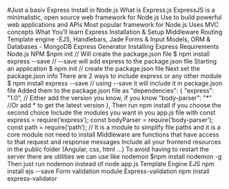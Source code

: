 #Just a basiv Express Install in Node.js
What is Express.js
ExpressJS is a minimalistic, open source web framework for Node.js
Use to build powerful web applications and APIs
Most popular framework for Node.js
Uses MVC concepts
What You’ll learn
Express Installation & Setup
Middleware
Routing
Template engine -EJS, Handlebars, Jade
Forms & Input
Models, ORM & Databases - MongoDB
Express Generator
Installing Express
Requirements
Node.js
NPM
$npm init // Will create the package.json file
$ npm install express --save // --save will add express to the package.json file
Starting an application
$ npm init  // create the package.json file
Next set the package.json info
There are 2 ways to include express or any other module
$ npm install express --save // using --save it will include it in package.json file
Added them to the package.json file as 
"dependencies": {
   "express": "1.0",   // Either add the version you know, if you know 
   "body-parser": "*"  //Or add * to get the latest version
 },
Then run npm install if you choose the second choice
 Include the modules you want in you app.js file with
const express = require(‘express’);
const bodyParser = require(‘body-parser’); 
const path = require(‘path’);   // It is a module to simplify file paths and it is a core module not need to install
Middleware are functions that have access to that request and response messages
Include all your frontend resources in the public folder (Angular, css, html …)
To avoid having to restart the server there are utilities we can use like nodemon 
$npm install nodemon -g
Then just run nodemon instead of node app.js
Template Engine
EJS 
npm install ejs --save
Form validation module
Express-validation
npm install express-validator
